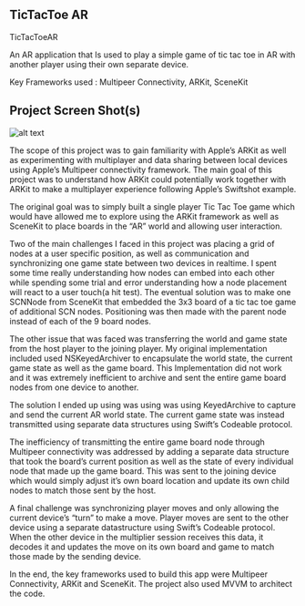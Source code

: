 ## TicTacToe AR

TicTacToeAR

An AR application that Is used to play a simple game of tic tac toe in AR with another player using their own separate device. 

Key Frameworks used : Multipeer Connectivity, ARKit, SceneKit 

## Project Screen Shot(s)
 
![alt text](https://ibb.co/1ZFnqZT)


The scope of this project was to gain familiarity with Apple’s ARKit as well as experimenting with multiplayer and data sharing between local devices using Apple’s Multipeer connectivity framework. The main goal of this project was to understand how ARKit could potentially work together with ARKit to make a multiplayer experience following Apple’s Swiftshot example. 

The original goal was to simply built a single player Tic Tac Toe game which would have allowed me to explore using the ARKit framework as well as SceneKit to place boards in the “AR” world and allowing user interaction. 

Two of the main challenges I faced in this project was placing a grid of nodes at a user specific position, as well as communication and synchronizing one game state between two devices in realtime. I spent some time really understanding how nodes can embed into each other while spending some trial and error understanding how a node placement will react to a user touch(a hit test).  The eventual solution was to make one SCNNode from SceneKit that embedded the 3x3 board of a tic tac toe game of additional SCN nodes. Positioning was then made with the parent node instead of each of the 9 board nodes. 

The other issue that was faced was transferring the world and game state from the host player to the joining player. My original implementation included used NSKeyedArchiver to encapsulate the world state, the current game state as well as the game board. This Implementation did not work and it was extremely inefficient to archive and sent the entire game board nodes from one device to another. 

The solution I ended up using was using was using KeyedArchive to capture and send the current AR world state. The current game state was instead transmitted using separate data structures using Swift’s Codeable protocol. 

The inefficiency of transmitting the entire game board node through Multipeer connectivity was addressed by adding a separate data structure that took the board’s current position as well as the state of every individual node that made up the game board. This was sent to the joining device which would simply adjust it’s own board location and update its own child nodes to match those sent by the host. 

A final challenge was synchronizing player moves and only allowing the current device’s “turn” to make a move. Player moves are sent to the other device using a separate datastructure using Swift’s Codeable protocol. When the other device in the multiplier session receives this data, it decodes it and updates the move on its own board and game to match those made by the sending device. 

In the end, the key frameworks used to build this app were Multipeer Connectivity, ARKit and SceneKit. The project also used MVVM to architect the code. 

